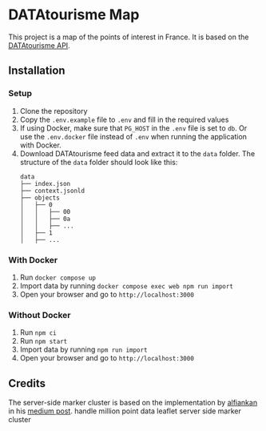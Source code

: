 # DATAtourisme Map

This project is a map of the points of interest in France. It is based on the [DATAtourisme API](https://datatourisme.fr).

## Installation

### Setup

1. Clone the repository
1. Copy the `.env.example` file to `.env` and fill in the required values
1. If using Docker, make sure that `PG_HOST` in the `.env` file is set to `db`. Or use the `.env.docker` file instead of `.env` when running the application with Docker.
1. Download DATAtourisme feed data and extract it to the `data` folder. The structure of the `data` folder should look like this:
   ```
   data
   ├── index.json
   ├── context.jsonld
   ├── objects
   │   ├── 0
   │   │   ├── 00
   │   │   ├── 0a
   │   │   ├── ...
   │   ├── 1
   │   ├── ...
   ```

### With Docker

1. Run `docker compose up`
1. Import data by running `docker compose exec web npm run import`
1. Open your browser and go to `http://localhost:3000`

### Without Docker

1. Run `npm ci`
1. Run `npm start`
1. Import data by running `npm run import`
1. Open your browser and go to `http://localhost:3000`

## Credits

The server-side marker cluster is based on the implementation by [alfiankan](https://github.com/alfiankan) in his [medium post](https://alfiankan.medium.com/handle-millions-of-location-points-with-leaflet-without-breaking-the-browser-f69709a50861).
handle million point data leaflet server side marker cluster
